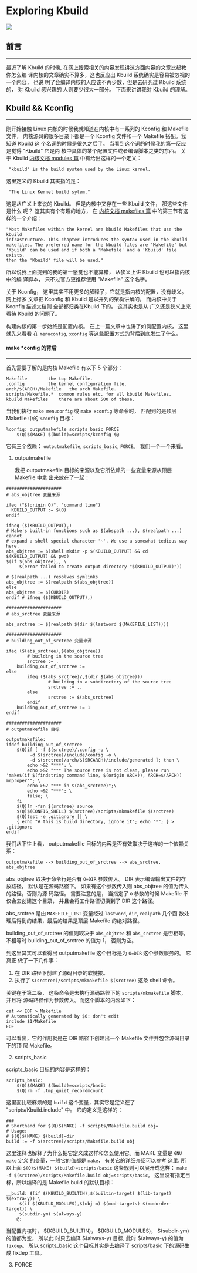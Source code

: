 # Exploring Kbuild


![](/images/posts/exploring_kbuild/kbuild.png)


## 前言
---

最近了解 Kbuild 的时候, 在网上搜索相关的内容发现讲这方面内容的文章比起教你怎么编
译内核的文章确实不算多，这也反应出 Kbuild 系统确实是容易被忽视的一个内容， 也说
明了会编译内核的人应该不再少数，但是去研究过 Kbuild 系统的， 对 Kbuild 感兴趣的
人则要少很大一部分。 下面来讲讲我对 Kbuild 的理解。

## Kbuild && Kconfig
---

刚开始接触 Linux 内核的时候我就知道在内核中有一系列的 Kconfig 和 Makefile 文件，
内核源码的很多目录下都是一个 Kconfig 文件和一个 Makefile 搭配。我知道 Kbuild 这
个名词的时候是很久之后了。 当看到这个词的时候我的第一反应是觉得 "Kbuild" 它是内
核中具体的某个配置文件或者编译脚本之类的东西。 关于 Kbuild
[内核文档 modules 篇](https://www.kernel.org/doc/Documentation/kbuild/modules.txt)
中有给出这样的一个定义：

     "kbuild" is the build system used by the Linux kernel.

这里定义的 Kbuild 其实指的是：

     "The Linux Kernel build sytem."

这是从广义上来说的 Kbuild。 但是内核中又存在一些 Kbuild 文件， 那这些文件是什么
呢？ 这其实有个有趣的地方， 在
[内核文档 makefiles 篇](https://www.kernel.org/doc/Documentation/kbuild/makefiles.txt)
中的第三节有这样的一个介绍：

	"Most Makefiles within the kernel are kbuild Makefiles that use the kbuild
	infrastructure. This chapter introduces the syntax used in the kbuild
	makefiles. The preferred name for the kbuild files are 'Makefile' but
	'Kbuild' can be used and if both a 'Makefile' and a 'Kbuild' file exists,
	then the 'Kbuild' file will be used."

所以说我上面提到的我的第一感觉也不能算错， 从狭义上讲 Kbuild 也可以指内核中的编
译脚本， 只不过官方更推荐使用 "Makefile" 这个名字。

关于 Kconfig， 这里其实不用更多的解释了，它就是指内核的配置，没有歧义。网上好多
文章把 Kconfig 和 Kbuild 是以并列的架构讲解的， 而内核中关于 Kconfig 描述文档则
全部都归类在Kbuild 下的。 这其实也是从 广义还是狭义上来看待 Kbuild 的问题了。

构建内核的第一步始终是配置内核。 在上一篇文章中也讲了如何配置内核， 这里就先来看看
在 `menuconfig`, `xconfig` 等这些配置方式的背后到底发生了什么。

#### make *config 的背后
---

首先需要了解的是内核 Makefile 有以下 5 个部分：

    Makefile		the top Makefile.
	.config			the kernel configuration file.
	arch/$(ARCH)/Makefile	the arch Makefile.
	scripts/Makefile.*	common rules etc. for all kbuild Makefiles.
	kbuild Makefiles	there are about 500 of these.

当我们执行 `make menuconfig` 或 `make xconfig` 等命令时， 匹配到的是顶层
Makefile 中的 `%config` 目标：

```
%config: outputmakefile scripts_basic FORCE
	$(Q)$(MAKE) $(build)=scripts/kconfig $@
```

它有三个依赖： `outputmakefile`, `scripts_basic`, `FORCE`。 我们一个一个来看。

1. outputmakefile

	我把 outputmakefile 目标的来源以及它所依赖的一些变量来源从顶层 Makefile 中拿
    出来放在了一起：

```shell
#####################
# abs_objtree 变量来源

ifeq ("$(origin O)", "command line")
  KBUILD_OUTPUT := $(O)
endif

ifneq ($(KBUILD_OUTPUT),)
# Make's built-in functions such as $(abspath ...), $(realpath ...) cannot
# expand a shell special character '~'. We use a somewhat tedious way here.
abs_objtree := $(shell mkdir -p $(KBUILD_OUTPUT) && cd $(KBUILD_OUTPUT) && pwd)
$(if $(abs_objtree),, \
     $(error failed to create output directory "$(KBUILD_OUTPUT)"))

# $(realpath ...) resolves symlinks
abs_objtree := $(realpath $(abs_objtree))
else
abs_objtree := $(CURDIR)
endif # ifneq ($(KBUILD_OUTPUT),)

#####################
# abs_srctree 变量来源

abs_srctree := $(realpath $(dir $(lastword $(MAKEFILE_LIST))))

#####################
# building_out_of_srctree 变量来源

ifeq ($(abs_srctree),$(abs_objtree))
        # building in the source tree
        srctree := .
	building_out_of_srctree :=
else
        ifeq ($(abs_srctree)/,$(dir $(abs_objtree)))
                # building in a subdirectory of the source tree
                srctree := ..
        else
                srctree := $(abs_srctree)
        endif
	building_out_of_srctree := 1
endif

#####################
# outputmakefile 目标

outputmakefile:
ifdef building_out_of_srctree
	$(Q)if [ -f $(srctree)/.config -o \
		 -d $(srctree)/include/config -o \
		 -d $(srctree)/arch/$(SRCARCH)/include/generated ]; then \
		echo >&2 "***"; \
		echo >&2 "*** The source tree is not clean, please run 'make$(if $(findstring command line, $(origin ARCH)), ARCH=$(ARCH)) mrproper'"; \
		echo >&2 "*** in $(abs_srctree)";\
		echo >&2 "***"; \
		false; \
	fi
	$(Q)ln -fsn $(srctree) source
	$(Q)$(CONFIG_SHELL) $(srctree)/scripts/mkmakefile $(srctree)
	$(Q)test -e .gitignore || \
	{ echo "# this is build directory, ignore it"; echo "*"; } > .gitignore
endif

```
我们从下往上看， outputmakefile 目标的内容是否有效取决于这样的一个依赖关系：

	outputmakefile --> building_out_of_srctree --> abs_srctree, abs_objtree

abs_objtree 取决于命令行是否有 `O=DIR` 参数传入。 DIR 表示编译输出文件的存放路径，
默认是在源码路径下。 如果有这个参数传入则 abs_objtree 的值为传入的路径，否则为源
码路径。 需要注意的是， 当指定了 `O` 参数的时候 Makefile 不仅会去创建这个目录，
并且会将工作路径切换到了 DIR 这个路径。

abs_srctree 是由 `MAKEFILE_LIST` 变量经过 `lastword`, `dir`, `realpath` 几个函
数处理后得到的结果，最后的结果是顶层 Makefile 的绝对路径。

building_out_of_srctree 的值则取决于 `abs_objtree` 和 `abs_srctree` 是否相等，
不相等时 building_out_of_srctree 的值为 1， 否则为空。

到这里其实可以看得出 outputmakefile 这个目标是为 `O=DIR` 这个参数服务的。 它真正
做了一下几件事：

1. 在 DIR 路径下创建了源码目录的软链接。
2. 执行了 `$(srctree)/scripts/mkmakefile $(srctree)` 这条 shell 命令。

关键在于第二条， 这条命令是去执行源码路径下的 `scripts/mkmakefile` 脚本，并且将
源码路径作为参数传入。而这个脚本的内容如下：

```shell
cat << EOF > Makefile
# Automatically generated by $0: don't edit
include $1/Makefile
EOF
```
可以看出，它的作用就是在 DIR 路径下创建出一个 Makefile 文件并包含源码目录下的顶
层 Makefile。

2. scripts_basic

scripts_basic 目标的内容是这样的：

```
scripts_basic:
	$(Q)$(MAKE) $(build)=scripts/basic
	$(Q)rm -f .tmp_quiet_recordmcount
```
这里面比较麻烦的是 `build` 这个变量，其实它是定义在了 "scripts/Kbuild.include"
中。 它的定义是这样的：

```
###
# Shorthand for $(Q)$(MAKE) -f scripts/Makefile.build obj=
# Usage:
# $(Q)$(MAKE) $(build)=dir
build := -f $(srctree)/scripts/Makefile.build obj
```

这里注释也解释了为什么把它定义成这样和怎么使用它。而 MAKE 变量是 `GNU make` 定义
的变量，一般它的值都是 `make`， 有关它的详细介绍可以参考
[这里](https://www.gnu.org/software/make/manual/html_node/MAKE-Variable.html).
所以上面 `$(Q)$(MAKE) $(build)=scripts/basic` 这条规则可以展开成这样：
`make -f $(srctree)/scripts/Makefile.build obj=scripts/basic`。
这里没有指定目标，所以编译的是 Makefile.build 的默认目标：

```
__build: $(if $(KBUILD_BUILTIN),$(builtin-target) $(lib-target) $(extra-y)) \
	 $(if $(KBUILD_MODULES),$(obj-m) $(mod-targets) $(modorder-target)) \
	 $(subdir-ym) $(always-y)
	@:
```

当配置内核时， $(KBUILD_BUILTIN)， $(KBUILD_MODULES)， $(subdir-ym) 的值都为空， 所以此
时只去编译 $(always-y) 目标, 此时 $(always-y) 的值为 `fixdep`。
所以 scripts_basic 这个目标其实是去编译了 scripts/basic 下的源码生成 fixdep 工具。

3. FORCE

